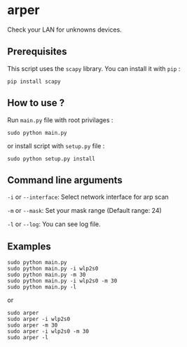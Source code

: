 # arper
Check your LAN for unknowns devices.

## Prerequisites

This script uses the `scapy` library. You can install it with `pip` :

```
pip install scapy
```

## How to use ?

Run `main.py` file with root privilages :

```
sudo python main.py
```

or install script with `setup.py` file :

```
sudo python setup.py install
```

## Command line arguments

`-i` or `--interface`: Select network interface for arp scan

`-m` or `--mask`: Set your mask range (Default range: 24)

`-l` or `--log`: You can see log file.

## Examples
```
sudo python main.py
sudo python main.py -i wlp2s0
sudo python main.py -m 30
sudo python main.py -i wlp2s0 -m 30
sudo python main.py -l
```
or

```
sudo arper
sudo arper -i wlp2s0
sudo arper -m 30
sudo arper -i wlp2s0 -m 30
sudo arper -l
```
